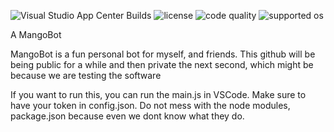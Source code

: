 ![Visual Studio App Center Builds](https://img.shields.io/badge/build-passing-brightgreen)
![license](https://img.shields.io/badge/license-Apache-blue)
![code quality](https://img.shields.io/badge/code%20quality-A-brightgreen)
![supported os](https://img.shields.io/badge/platform-linux--64%20%7C%20win--32%20%7C%20osx--64%20%7C%20win--64-lightgrey)

A MangoBot

MangoBot is a fun personal bot for myself, and friends. This github will be being public for a while and then private the next second, which might be because we are testing the software


If you want to run this, you can run the main.js in VSCode. Make sure to have your token in config.json. Do not mess with the node modules, package.json because even we dont know what they do.
